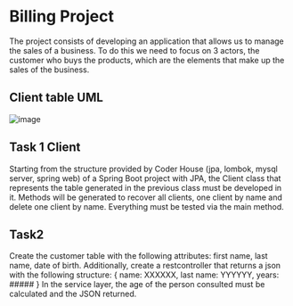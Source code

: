 # Billing Project
The project consists of developing an application that allows us to manage the sales of a business. 
To do this we need to focus on 3 actors, the customer who buys the products, which are the elements
that make up the sales of the business.

## Client table UML

 ![image](https://github.com/monick96/billingCoderHouse/assets/98364643/fc770371-78c4-45a4-872c-30b9e0acbce8)

 ## Task 1 Client
Starting from the structure provided by Coder House (jpa, lombok, mysql server, spring web) of a Spring Boot project with JPA,
the Client class that represents the table generated in the previous class must be developed in it.
Methods will be generated to recover all clients, one client by name and delete one client by name. 
Everything must be tested via the main method.

## Task2
Create the customer table with the following attributes: first name, last name, date of birth. Additionally, create a restcontroller that returns a json with the following structure:
{
name: XXXXXX,
last name: YYYYYY,
years: #####
}
In the service layer, the age of the person consulted must be calculated and the JSON returned.


